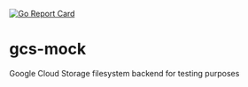 [![Go Report Card](https://goreportcard.com/badge/github.com/akurilov/gcs-mock)](https://goreportcard.com/report/github.com/akurilov/gcs-mock)
# gcs-mock
Google Cloud Storage filesystem backend for testing purposes
